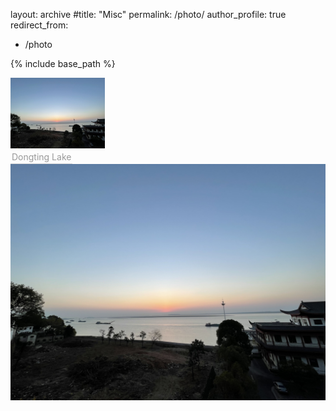 layout: archive
#title: "Misc"
permalink: /photo/
author_profile: true
redirect_from:

  - /photo

{% include base_path %}

<left>
    <img style="width: 30%;" 
    src="../images/DongtingLake.jpg">
    <br>
    <div style="color:orange; border-bottom: 1px solid #d9d9d9;
                display: inline-block; color: #999; padding: 2px;">Dongting Lake</div>
</left>
<img src="../images/DongtingLake.jpg" />
